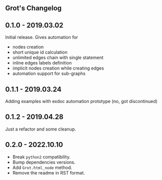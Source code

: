 ## Grot's Changelog

## 0.1.0 - 2019.03.02
 Initial release. Gives automation for 
  * nodes creation 
  * short unique id calculation 
  * unlimited edges chain with single statement
  * inline edges labels definition
  * implicit nodes creation while creating edges
  * automation support for sub-graphs

## 0.1.1 - 2019.03.24
 Adding examples with exdoc automation prototype (no, got discontinued) 

## 0.1.2 - 2019.04.28
 Just a refactor and some cleanup. 

## 0.2.0 - 2022.10.10
  * Break `python2` compatibility.
  * Bump dependencies versions.
  * Add `Grot.html_node` method.
  * Remove the readme in RST format.
